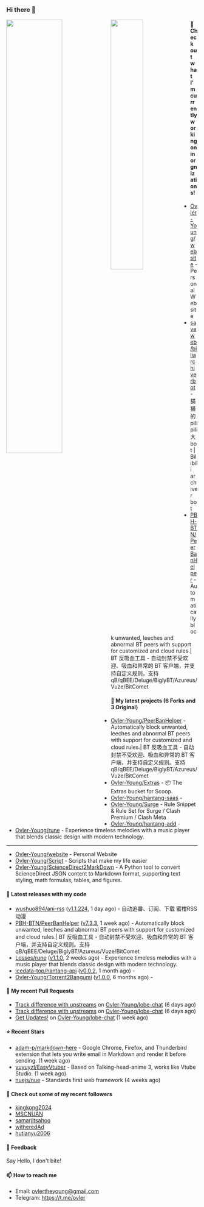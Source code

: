 ### Hi there 👋

<img align="left" width="54%" src="https://github-readme-stats-mauve-one-69.vercel.app/api?username=Ovler-Young&theme=dark&count_private=true&show_icons=true" />
<img align="left" width="41%" src="https://github-readme-stats-mauve-one-69.vercel.app/api/top-langs/?username=Ovler-Young&layout=compact&theme=dark&include_all_commits=true&count_private=true" />

#### 👷 Check out what I'm currently working on in orgnizations!

- [Ovler-Young/website](https://github.com/Ovler-Young/website) - Personal Website
- [saveweb/biliarchiverbot](https://github.com/saveweb/biliarchiverbot) - 猫猫的pilipili大bot | Bilibili archiver bot
- [PBH-BTN/PeerBanHelper](https://github.com/PBH-BTN/PeerBanHelper) - Automatically block unwanted, leeches and abnormal BT peers with support for customized and cloud rules.| BT 反吸血工具 - 自动封禁不受欢迎、吸血和异常的 BT 客户端，并支持自定义规则。支持 qB/qBEE/Deluge/BiglyBT/Azureus/Vuze/BitComet

#### 🌱 My latest projects (6 Forks and 3 Original)

- [Ovler-Young/PeerBanHelper](https://github.com/Ovler-Young/PeerBanHelper) - Automatically block unwanted, leeches and abnormal BT peers with support for customized and cloud rules.| BT 反吸血工具 - 自动封禁不受欢迎、吸血和异常的 BT 客户端，并支持自定义规则。支持 qB/qBEE/Deluge/BiglyBT/Azureus/Vuze/BitComet
- [Ovler-Young/Extras](https://github.com/Ovler-Young/Extras) - 📦 The Extras bucket for Scoop.
- [Ovler-Young/hantang-saas](https://github.com/Ovler-Young/hantang-saas) - 
- [Ovler-Young/Surge](https://github.com/Ovler-Young/Surge) - Rule Snippet & Rule Set for Surge / Clash Premium / Clash Meta
- [Ovler-Young/hantang-add](https://github.com/Ovler-Young/hantang-add) - 
- [Ovler-Young/rune](https://github.com/Ovler-Young/rune) - Experience timeless melodies with a music player that blends classic design with modern technology.
- ---

- [Ovler-Young/website](https://github.com/Ovler-Young/website) - Personal Website
- [Ovler-Young/Script](https://github.com/Ovler-Young/Script) - Scripts that make my life easier
- [Ovler-Young/ScienceDirect2MarkDown](https://github.com/Ovler-Young/ScienceDirect2MarkDown) - A Python tool to convert ScienceDirect JSON content to Markdown format, supporting text styling, math formulas, tables, and figures.

#### 🔭 Latest releases with my code

- [wushuo894/ani-rss](https://github.com/wushuo894/ani-rss) ([v1.1.224](https://github.com/wushuo894/ani-rss/releases/tag/v1.1.224), 1 day ago) - 自动追番、订阅、下载 蜜柑RSS动漫
- [PBH-BTN/PeerBanHelper](https://github.com/PBH-BTN/PeerBanHelper) ([v7.3.3](https://github.com/PBH-BTN/PeerBanHelper/releases/tag/v7.3.3), 1 week ago) - Automatically block unwanted, leeches and abnormal BT peers with support for customized and cloud rules.| BT 反吸血工具 - 自动封禁不受欢迎、吸血和异常的 BT 客户端，并支持自定义规则。支持 qB/qBEE/Deluge/BiglyBT/Azureus/Vuze/BitComet
- [Losses/rune](https://github.com/Losses/rune) ([v1.1.0](https://github.com/Losses/rune/releases/tag/v1.1.0), 2 weeks ago) - Experience timeless melodies with a music player that blends classic design with modern technology.
- [icedata-top/hantang-api](https://github.com/icedata-top/hantang-api) ([v0.0.2](https://github.com/icedata-top/hantang-api/releases/tag/v0.0.2), 1 month ago) - 
- [Ovler-Young/Torrent2Bangumi](https://github.com/Ovler-Young/Torrent2Bangumi) ([v1.0.0](https://github.com/Ovler-Young/Torrent2Bangumi/releases/tag/v1.0.0), 6 months ago) - 

#### 🔨 My recent Pull Requests

- [Track difference with upstreams](https://github.com/Ovler-Young/lobe-chat/pull/9) on [Ovler-Young/lobe-chat](https://github.com/Ovler-Young/lobe-chat) (6 days ago)
- [Track difference with upstreams](https://github.com/Ovler-Young/lobe-chat/pull/8) on [Ovler-Young/lobe-chat](https://github.com/Ovler-Young/lobe-chat) (6 days ago)
- [Get Updates!](https://github.com/Ovler-Young/lobe-chat/pull/7) on [Ovler-Young/lobe-chat](https://github.com/Ovler-Young/lobe-chat) (1 week ago)

#### ⭐ Recent Stars

- [adam-p/markdown-here](https://github.com/adam-p/markdown-here) - Google Chrome, Firefox, and Thunderbird extension that lets you write email in Markdown and render it before sending. (1 week ago)
- [yuyuyzl/EasyVtuber](https://github.com/yuyuyzl/EasyVtuber) - Based on Talking-head-anime 3, works like Vtube Studio. (1 week ago)
- [nuejs/nue](https://github.com/nuejs/nue) - Standards first web framework (4 weeks ago)

#### 👯 Check out some of my recent followers

- [kingkong2024](https://github.com/kingkong2024)
- [MSCNUAN](https://github.com/MSCNUAN)
- [samarjitsahoo](https://github.com/samarjitsahoo)
- [witheredAd](https://github.com/witheredAd)
- [hutianyu2006](https://github.com/hutianyu2006)

#### 💬 Feedback

Say Hello, I don't bite!

#### 📫 How to reach me

- Email: ovlertheyoung@gmail.com
- Telegram: https://t.me/ovler
